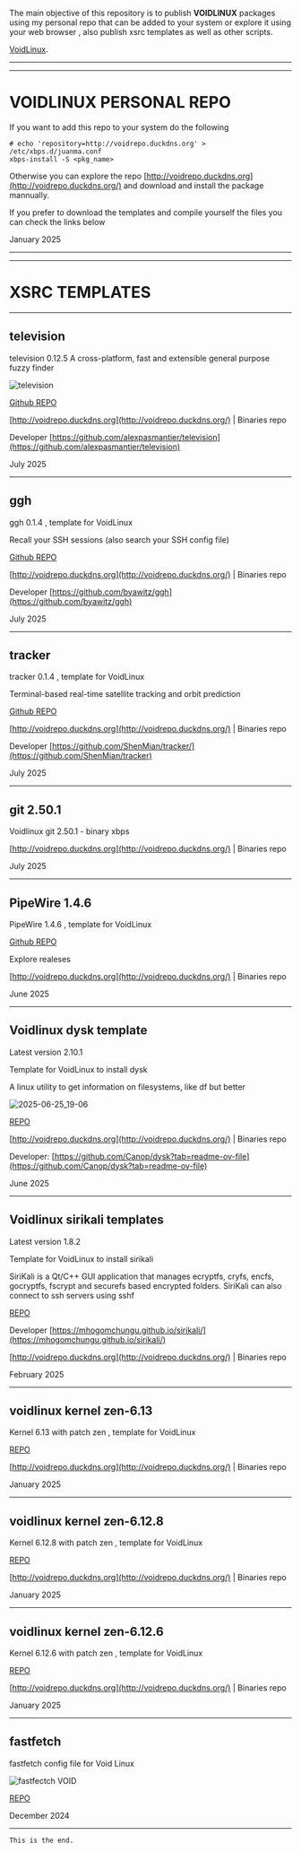 
The main objective of this repository is to publish **VOIDLINUX** packages using my personal repo that can be added to your system or explore it using your web browser , also publish xsrc templates as well as other scripts.

[VoidLinux](https://voidlinux.org/).

* * *
* * *

# VOIDLINUX PERSONAL REPO

If you want to add this repo to your system do the following

```
# echo 'repository=http://voidrepo.duckdns.org' > /etc/xbps.d/juanma.conf
xbps-install -S <pkg_name>
```

Otherwise you can explore the repo [http://voidrepo.duckdns.org](http://voidrepo.duckdns.org/) and download and install the package mannually.

If you prefer to download the templates and compile yourself the files you can check the links below

<span id="span1" >January 2025</span>

* * *
* * *

# XSRC TEMPLATES

* * *

## television 

television 0.12.5 A cross-platform, fast and extensible general purpose fuzzy finder

![television](./assets/images/tv-transparent.png)

[Github REPO](https://github.com/jmboris/television)

[http://voidrepo.duckdns.org](http://voidrepo.duckdns.org/)  |  Binaries repo

Developer
[https://github.com/alexpasmantier/television](https://github.com/alexpasmantier/television)

<span id="span1" >July 2025</span>

* * *

## ggh 

ggh 0.1.4 , template for VoidLinux

Recall your SSH sessions (also search your SSH config file)

[Github REPO](https://github.com/jmboris/Pipewire)

[http://voidrepo.duckdns.org](http://voidrepo.duckdns.org/)  |  Binaries repo

Developer
[https://github.com/byawitz/ggh](https://github.com/byawitz/ggh)

<span id="span1" >July 2025</span>

* * *

## tracker

tracker 0.1.4 , template for VoidLinux

Terminal-based real-time satellite tracking and orbit prediction

[Github REPO](https://github.com/jmboris/voidlinux-tracker-template)

[http://voidrepo.duckdns.org](http://voidrepo.duckdns.org/)  |  Binaries repo

Developer 
[https://github.com/ShenMian/tracker/](https://github.com/ShenMian/tracker)


<span id="span1" >July 2025</span>

* * *

## git 2.50.1 

Voidlinux git 2.50.1 - binary xbps

[http://voidrepo.duckdns.org](http://voidrepo.duckdns.org/)  |  Binaries repo


<span id="span1" >July 2025</span>

* * *

## PipeWire 1.4.6

PipeWire 1.4.6 , template for VoidLinux

[Github REPO](https://github.com/jmboris/Pipewire)

Explore realeses

[http://voidrepo.duckdns.org](http://voidrepo.duckdns.org/)  |  Binaries repo

<span id="span1" >June 2025</span>

* * *

## Voidlinux dysk template

Latest version 2.10.1

Template for VoidLinux to install dysk

A linux utility to get information on filesystems, like df but better

![2025-06-25_19-06](https://github.com/user-attachments/assets/670e6ea1-4a22-4896-b304-ad445809abf4)

[REPO](https://github.com/jmboris/Voidlinux-dysk)

[http://voidrepo.duckdns.org](http://voidrepo.duckdns.org/)  |  Binaries repo

Developer:
[https://github.com/Canop/dysk?tab=readme-ov-file](https://github.com/Canop/dysk?tab=readme-ov-file)

<span id="span1" >June 2025</span>

* * *

## Voidlinux sirikali templates

Latest version 1.8.2

Template for VoidLinux to install sirikali

SiriKali is a Qt/C++ GUI application that manages ecryptfs, cryfs, encfs, gocryptfs, fscrypt and securefs based encrypted folders. SiriKali can also connect to ssh servers using sshf

[REPO](https://github.com/jmboris/Voidlinux-sirikali-templates)

Developer 
[https://mhogomchungu.github.io/sirikali/](https://mhogomchungu.github.io/sirikali/)

[http://voidrepo.duckdns.org](http://voidrepo.duckdns.org/)  |  Binaries repo

<span id="span1" >February 2025</span>

* * *

## voidlinux kernel zen-6.13

Kernel 6.13 with patch zen , template for VoidLinux

[REPO](https://github.com/jmboris/voidlinux-kernel-zen-6.13)

[http://voidrepo.duckdns.org](http://voidrepo.duckdns.org/)  |  Binaries repo

<span id="span1" >January 2025</span>

* * *

## voidlinux kernel zen-6.12.8

Kernel 6.12.8 with patch zen , template for VoidLinux

[REPO](https://github.com/jmboris/voidlinux-kernel-zen-6.12.8)

[http://voidrepo.duckdns.org](http://voidrepo.duckdns.org/)  |  Binaries repo

<span id="span1" >January 2025</span>

* * *

## voidlinux kernel zen-6.12.6 

Kernel 6.12.6 with patch zen , template for VoidLinux

[REPO](https://github.com/jmboris/voidlinux-kernel-zen-6.12.6)

[http://voidrepo.duckdns.org](http://voidrepo.duckdns.org/)  |  Binaries repo

<span id="span1" >January 2025</span>

* * *




## fastfetch

fastfetch config file for Void Linux

![fastfectch VOID](./2025-06-29_13-13.png)

[REPO](https://github.com/jmboris/fastfetch)

<span id="span1" >December 2024</span>



* * *

```
This is the end.
```
